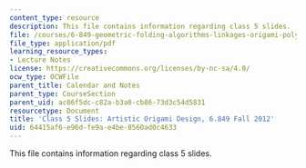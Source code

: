 ```yaml
---
content_type: resource
description: This file contains information regarding class 5 slides.
file: /courses/6-849-geometric-folding-algorithms-linkages-origami-polyhedra-fall-2012/64415af6e96dfe9ae4be8560ad0c4633_MIT6_849F12_slidesC05.pdf
file_type: application/pdf
learning_resource_types:
- Lecture Notes
license: https://creativecommons.org/licenses/by-nc-sa/4.0/
ocw_type: OCWFile
parent_title: Calendar and Notes
parent_type: CourseSection
parent_uid: ac06f5dc-c82a-b3a0-cb86-73d3c54d5831
resourcetype: Document
title: 'Class 5 Slides: Artistic Origami Design, 6.849 Fall 2012'
uid: 64415af6-e96d-fe9a-e4be-8560ad0c4633
---
```

This file contains information regarding class 5 slides.